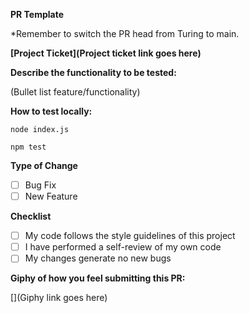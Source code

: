 **PR Template**

*Remember to switch the PR head from Turing to main.

**[Project Ticket](Project ticket link goes here)**

**Describe the functionality to be tested:** 

(Bullet list feature/functionality)

**How to test locally:**

`node index.js`

`npm test` 

**Type of Change**

- [ ]  Bug Fix
- [ ]  New Feature

**Checklist**

- [ ]  My code follows the style guidelines of this project
- [ ]  I have performed a self-review of my own code
- [ ]  My changes generate no new bugs

**Giphy of how you feel submitting this PR:**

[](Giphy link goes here)
